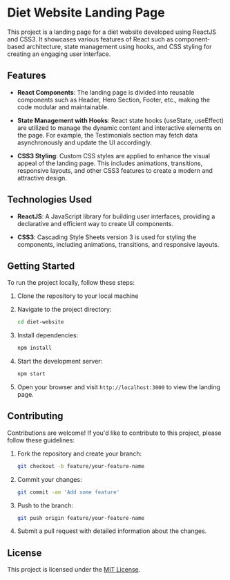# Diet Website Landing Page

This project is a landing page for a diet website developed using ReactJS and CSS3. It showcases various features of React such as component-based architecture, state management using hooks, and CSS styling for creating an engaging user interface.

## Features

- **React Components**: The landing page is divided into reusable components such as Header, Hero Section, Footer, etc., making the code modular and maintainable.

- **State Management with Hooks**: React state hooks (useState, useEffect) are utilized to manage the dynamic content and interactive elements on the page. For example, the Testimonials section may fetch data asynchronously and update the UI accordingly.

- **CSS3 Styling**: Custom CSS styles are applied to enhance the visual appeal of the landing page. This includes animations, transitions, responsive layouts, and other CSS3 features to create a modern and attractive design.

## Technologies Used

- **ReactJS**: A JavaScript library for building user interfaces, providing a declarative and efficient way to create UI components.

- **CSS3**: Cascading Style Sheets version 3 is used for styling the components, including animations, transitions, and responsive layouts.

## Getting Started

To run the project locally, follow these steps:

1. Clone the repository to your local machine

2. Navigate to the project directory:

    ```bash
    cd diet-website
    ```

3. Install dependencies:

    ```bash
    npm install
    ```

4. Start the development server:

    ```bash
    npm start
    ```

5. Open your browser and visit `http://localhost:3000` to view the landing page.

## Contributing

Contributions are welcome! If you'd like to contribute to this project, please follow these guidelines:

1. Fork the repository and create your branch:

    ```bash
    git checkout -b feature/your-feature-name
    ```

2. Commit your changes:

    ```bash
    git commit -am 'Add some feature'
    ```

3. Push to the branch:

    ```bash
    git push origin feature/your-feature-name
    ```

4. Submit a pull request with detailed information about the changes.

## License

This project is licensed under the [MIT License](LICENSE).
